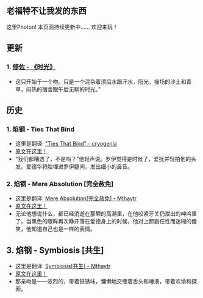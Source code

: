 ## 老福特不让我发的东西
这里Photon!
本页面持续更新中……
欢迎来玩！


## 更新

###  1. [修佐 - 《时光》](https://thisisphoton.github.io/Stories-of-RoyEd/time.html) 
* 这只开始于一个吻。只是一个混杂着须后水跟汗水，阳光，操场的沙土和青草，闷热的宿舍跟午后无聊的时光。”




## 历史

### 1. 焰钢 - Ties That Bind 
* 这里是翻译: ["Ties That Bind" - cryogenia](https://thisisphoton.github.io/Stories-of-RoyEd/ties-that-bind.html)
* [原文在这里！](https://cryogenia.livejournal.com/225257.html)
* “我们都糟透了，不是吗？”他轻声说。罗伊觉得是时候了，爱抚并轻拍他的头发。爱德华将脸埋进罗伊腿间，发出细小的鼻音。

### 2. 焰钢 - Mere Absolution [完全赦免]
* 这里是翻译: [Mere Absolution[完全赦免] - Mthaytr](https://thisisphoton.github.io/Stories-of-RoyEd/mere-absolution.html)
* [原文在这里！](https://archiveofourown.org/works/8584720?view_adult=true)
* 无论他想说什么，都已经消逝在那瞬的高潮里，在他咬紧牙关仍泄出的呻吟里了。当黑色的眼眸再次睁开落在爱德身上的时候，他对上那副任性而迷糊的傻笑，他知道自己也是一样的表情。

## 3. 焰钢 - Symbiosis [共生]
* 这里是翻译: [Symbiosis[共生] - Mthaytr](https://thisisphoton.github.io/Stories-of-RoyEd/symbiosis.html)
* [原文在这里！](https://archiveofourown.org/works/7216060?hide_banner=true)
* 那亲吻是——浓烈的，带着铁锈味，慵懒地交缠着舌头和唾液，带着欢愉和探索。
